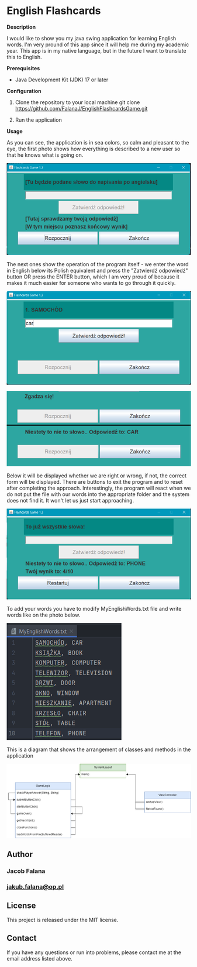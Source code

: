 # English Flashcards

**Description**

I would like to show you my java swing application for learning English words. I'm very pround of this app since it will help me during my academic year. This app is in my native language, but in the future I want to translate this to English.

**Prerequisites**
-   Java Development Kit (JDK) 17 or later

**Configuration** 

 1. Clone the repository to your local machine
    git clone https://github.com/FalanaJ/EnglishFlashcardsGame.git
    
2. Run the application

**Usage**

As you can see, the application is in sea colors, so calm and pleasant to the eye, the first photo shows how everything is described to a new user so that he knows what is going on.

![app1](images/app1.png)

The next ones show the operation of the program itself - we enter the word in English below its Polish equivalent and press the "Zatwierdź odpowiedź" button OR press the ENTER button, which I am very proud of because it makes it much easier for someone who wants to go through it quickly.

![app2](images/app2.png)

![app3](images/app3.png)

Below it will be displayed whether we are right or wrong, if not, the correct form will be displayed.  There are buttons to exit the program and to reset after completing the approach.  Interestingly, the program will react when we do not put the file with our words into the appropriate folder and the system does not find it.  It won't let us just start approaching.

![app4](images/app4.png)

To add your words you have to modify MyEnglishWords.txt file and write words like on the photo below.

![mewtxt](images/MEWTXT.png)

This is a diagram that shows the arrangement of classes and methods in the application

![diagram](images/DiagramFlashcards.png)

## Author
### Jacob Falana
### jakub.falana@op.pl

## License
This project is released under the MIT license.

## Contact
If you have any questions or run into problems, please contact me at the email address listed above.
